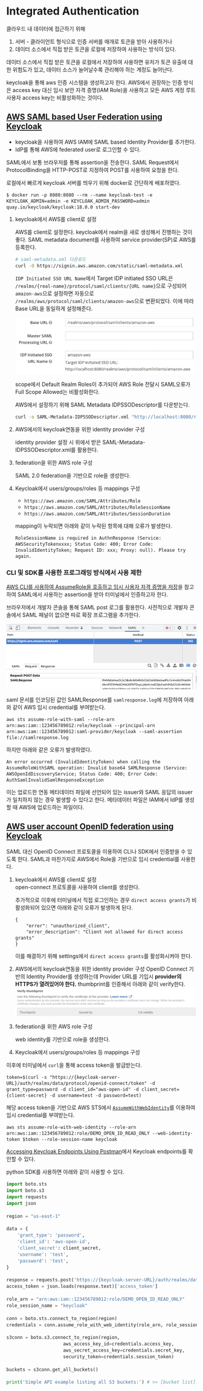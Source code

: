 # Integrated Authentication

클라우드 내 데이터에 접근하기 위해 
1. 서버 - 클라이언트 형식으로 인증 서버를 매개로 토큰을 받아 사용하거나 
2. 데이터 소스에서 직접 받은 토큰을 로컬에 저장하여 사용하는
방식이 있다.

데이터 소스에서 직접 받은 토큰을 로컬에서 저장하여 사용하면 유저가 토큰 유출에 대한 위험도가 있고, 데이터 소스가 늘어날수록 관리해야 하는 계정도 늘어난다.

keycloak을 통해 aws 인증 시스템을 생성하고자 한다. AWS에서 권장하는 인증 방식은 access key 대신 임시 보안 자격 증명(IAM Role)을 사용하고 모든 AWS 계정 루트 사용자 access key는 비활성화하는 것이다.

## [AWS SAML based User Federation using Keycloak](https://neuw.medium.com/aws-connect-saml-based-identity-provider-using-keycloak-9b3e6d0111e6)

- keycloak을 사용하여 AWS IAM에 SAML based Identity Provider를 추가한다.
- IdP를 통해 AWS에 federated user로 로그인할 수 있다.

SAML에서 보통 브라우저를 통해 assertion을 전송한다. SAML Request에서 ProtocolBinding을 HTTP-POST로 지정하여 POST를 사용하여 요청을 한다.

로컬에서 빠르게 keycloak 서버를 띄우기 위해 docker로 간단하게 배포하였다.
```console
$ docker run -p 8080:8080 --rm --name keycloak-test -e KEYCLOAK_ADMIN=admin -e KEYCLOAK_ADMIN_PASSWORD=admin quay.io/keycloak/keycloak:18.0.0 start-dev
```

1. keycloak에서 AWS를 client로 설정

    AWS를 client로 설정한다. keycloak에서 realm을 새로 생성해서 진행하는 것이 좋다. SAML metadata document를 사용하여 service provider(SP)로 AWS를 등록한다.  
    ```bash
    # saml-metadata.xml 다운로드
    curl -O https://signin.aws.amazon.com/static/saml-metadata.xml
    ```

    ```IDP Initiated SSO URL Name```에서 Target IDP initiated SSO URL은 `/realms/{real-name}/protocol/saml/clients/{URL name}`으로 구성되어 `amazon-aws`으로 설정하면 자동으로 `/realms/aws/protocol/saml/clients/amazon-aws`으로 변환되었다. 이에 따라 Base URL을 동일하게 설정해준다.

    ![](../img/2022-06-07-12-53-30.png)

    scope에서 Default Realm Roles이 추가되어 AWS Role 전달시 SAML오류가Full Scope Allowed는 비활성화한다.

    AWS에서 설정하기 위해 SAML Metadata IDPSSODescriptor를 다운받는다.
    ```bash
    curl -o SAML-Metadata-IDPSSODescriptor.xml "http://localhost:8080/realms/aws/protocol/saml/descriptor"
    ```
2. AWS에서의 keycloak연동을 위한 identity provider 구성

    identity provider 설정 시 위에서 받은 SAML-Metadata-IDPSSODescriptor.xml를 활용한다.  

3. federation을 위한 AWS role 구성

    SAML 2.0 federation을 기반으로 role을 생성한다.

4. Keycloak에서 users/groups/roles 등 mappings 구성
    - `https://aws.amazon.com/SAML/Attributes/Role`
    - `https://aws.amazon.com/SAML/Attributes/RoleSessionName`
    - `https://aws.amazon.com/SAML/Attributes/SessionDuration`

    mapping이 누락되면 아래와 같이 누락된 항목에 대해 오류가 발생한다.
    ```
    RoleSessionName is required in AuthnResponse (Service: AWSSecurityTokenxxxx; Status Code: 400; Error Code: InvalidIdentityToken; Request ID: xxx; Proxy: null). Please try again.
    ```

### CLI 및 SDK를 사용한 프로그래밍 방식에서 사용 제한
[AWS CLI를 사용하여 AssumeRole을 호출하고 임시 사용자 자격 증명을 저장](https://aws.amazon.com/ko/premiumsupport/knowledge-center/aws-cli-call-store-saml-credentials/)을 참고하여 SAML에서 사용하는 assertion을 받아 터미널에서 인증하고자 한다.

브라우저에서 개발자 콘솔을 통해 SAML post 로그를 활용한다. 사전적으로 개발자 콘솔에서 SAML 패널이 없으면 따로 확장 프로그램을 추가한다.

![](./../img/2022-06-10-13-07-29.png)

saml 문서를 인코딩된 값인 SAMLResponse를 `samlresponse.log`에 저장하여 아래와 같이 AWS 임시 credential를 부여받는다. 
```
aws sts assume-role-with-saml --role-arn arn:aws:iam::123456789012:role/keycloak --principal-arn arn:aws:iam::123456789012:saml-provider/keycloak --saml-assertion file://samlresponse.log
```
하지만 아래와 같은 오류가 발생하였다. 
```
An error occurred (InvalidIdentityToken) when calling the AssumeRoleWithSAML operation: Invalid base64 SAMLResponse (Service: AWSOpenIdDiscoveryService; Status Code: 400; Error Code: AuthSamlInvalidSamlResponseException
```

이는 업로드한 연동 메타데이터 파일에 선언되어 있는 issuer와 SAML 응답의 issuer가 일치하지 않는 경우 발생할 수 있다고 한다. 메타데이터 파일은 IAM에서 IdP를 생성할 때 AWS에 업로드하는 파일이다. 


## [AWS user account OpenID federation using Keycloak](https://neuw.medium.com/aws-account-openid-federation-using-keycloak-40d22b952a43)

SAML 대신 OpenID Connect 프로토콜을 이용하여 CLI나 SDK에서 인증받을 수 있도록 한다. 
SAML과 마찬가지로 AWS에서 Role을 기반으로 임시 credential를 사용한다. 

1. keycloak에서 AWS를 client로 설정  
    open-connect 프로토콜을 사용하여 client를 생성한다. 

    추가적으로 이후에 터미널에서 직접 로그인하는 경우 `direct access grants`가 비활성화되어 있으면 아래와 같이 오류가 발생하게 된다.
    ```
    {
        "error": "unauthorized_client",
        "error_description": "Client not allowed for direct access grants"
    }
    ```
    이를 해결하기 위해 settings에서 `direct access grants`를 활성화시켜야 한다. 

2. AWS에서의 keycloak연동을 위한 identity provider 구성
OpenID Connect 기반의 Identity Provider를 생성하는데 Provider URL를 기입시 **provider의 HTTPS가 열려있어야 한다.** thumbprint를 인증해서 아래와 같이 verify한다.  
    ![](./../img/2022-06-10-13-20-16.png)

3. federation을 위한 AWS role 구성

    web identity를 기반으로 role을 생성한다.

4. Keycloak에서 users/groups/roles 등 mappings 구성

이후에 터미널에서 `curl`을 통해 access token을 발급받는다.
```
token=$(curl -s "https://{keycloak-server-URL}/auth/realms/data/protocol/openid-connect/token" -d grant_type=password -d client_id="aws-open-id" -d client_secret={client-secret} -d username=test -d password=test)
```

해당 access token을 기반으로 AWS STS에서 [`AssumeWithWebIdentity`](https://docs.aws.amazon.com/ko_kr/STS/latest/APIReference/API_AssumeRoleWithWebIdentity.html)를 이용하여 임시 credential를 부여받는다.
```                                                           
aws sts assume-role-with-web-identity --role-arn arn:aws:iam::123456789012:role/DEMO_OPEN_ID_READ_ONLY --web-identity-token $token --role-session-name keycloak
```
[Accessing Keycloak Endpoints Using Postman](https://www.baeldung.com/postman-keycloak-endpoints)에서 Keycloak endpoints를 확인할 수 있다.

python SDK를 사용하면 아래와 같이 사용할 수 있다.
```python
import boto.sts 
import boto.s3
import requests
import json

region = "us-east-1"

data = {
    'grant_type': 'password',
    'client_id': 'aws-open-id',
    'client_secret': client_secret,
    'username': 'test',
    'password': 'test',
}

response = requests.post('https://{keycloak-server-URL}/auth/realms/data/protocol/openid-connect/token', data=data)
access_token = json.loads(response.text)['access_token']

role_arn = "arn:aws:iam::123456789012:role/DEMO_OPEN_ID_READ_ONLY"
role_session_name = "keycloak"

conn = boto.sts.connect_to_region(region)
credentials = conn.assume_role_with_web_identity(role_arn, role_session_name, access_token).credentials    

s3conn = boto.s3.connect_to_region(region,
                     aws_access_key_id=credentials.access_key,
                     aws_secret_access_key=credentials.secret_key,
                     security_token=credentials.session_token)
 
buckets = s3conn.get_all_buckets()
 
print('Simple API example listing all S3 buckets:') # >> [bucket list]
```

